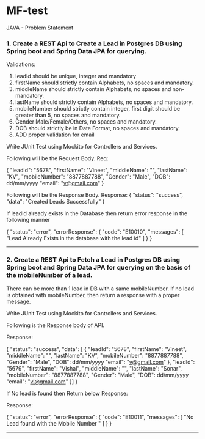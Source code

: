 # MF-test
JAVA - Problem Statement



### 1. Create a REST Api to Create a Lead in Postgres DB using Spring boot and Spring Data JPA for querying.


Validations:
1. leadId should be unique, integer and mandatory
2. firstName should strictly contain Alphabets, no spaces and mandatory.
3. middleName should strictly contain Alphabets, no spaces and non-mandatory.
4. lastName should strictly contain Alphabets, no spaces and mandatory.
5. mobileNumber should strictly contain integer, first digit should be greater than 5, no spaces and mandatory.
6. Gender Male/Female/Others, no spaces and mandatory.
7. DOB should strictly be in Date Format, no spaces and mandatory.
8. ADD proper validation for email

Write JUnit Test using Mockito for Controllers and Services.




Following will be the Request Body.
Req:

{
"leadId": "5678",
"firstName": "Vineet",
"middleName": "",
"lastName": "KV",
"mobileNumber": "8877887788",
"Gender": "Male",
"DOB": dd/mm/yyyy
"email": "v@gmail.com"
}


Following will be the Response Body.
Response:
{
"status": "success",
"data": "Created Leads Successfully"
}


If leadId already exists in the Database then return error response in the following manner

{
"status": "error",
"errorResponse": {
"code": "E10010",
"messages": [
"Lead Already Exists in the database with the lead id"
]
}
}

--------------------------------------------------------------------------------------------------------------------------------------------------------

### 2. Create a REST Api to Fetch a Lead in Postgres DB using Spring boot and Spring Data JPA for querying on the basis of the mobileNumber of a lead.
   There can be more than 1 lead in DB with a same mobileNumber. If no lead is obtained with mobileNumber, then return a response with a proper message.

Write JUnit Test using Mockito for Controllers and Services.



Following is the Response body of API.

Response:

{
"status": "success",
"data": [
{
"leadId": "5678",
"firstName": "Vineet",
"middleName": "",
"lastName": "KV",
"mobileNumber": "8877887788",
"Gender": "Male",
"DOB": dd/mm/yyyy
"email": "v@gmail.com"
},
"leadId": "5679",
"firstName": "Vishal",
"middleName": "",
"lastName": "Sonar",
"mobileNumber": "8877887788",
"Gender": "Male",
"DOB": dd/mm/yyyy
"email": "vi@gmail.com"
}]
}


If No lead is found then Return below Response:

Response:

{
"status": "error",
"errorResponse": {
"code": "E10011",
"messages": [
"No Lead found with the Mobile Number "
]
}
}

---------------------------------------------------------------------------------------------------------------------

